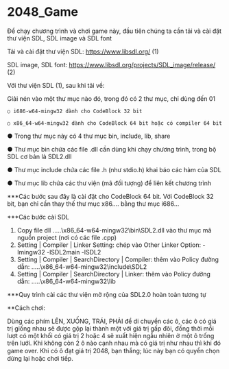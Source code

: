 # 2048_Game
Để chạy chương trình và chơi game này, đầu tiên chúng ta cần tải và cài đặt thư viện SDL, SDL image và SDL font

Tải và cài đặt thư viện SDL: https://www.libsdl.org/    (1)

SDL image, SDL font: https://www.libsdl.org/projects/SDL_image/release/ (2)
                        
Với thư viện SDL (1), sau khi tải về:

  Giải nén vào một thư mục nào đó, trong đó có 2 thư mục, chỉ dùng đến 01
  
    ○ i686-w64-mingw32 dành cho CodeBlock 32 bit
    
    ○ x86_64-w64-mingw32 dành cho CodeBlock 64 bit hoặc có compiler 64 bit
    
  ● Trong thư mục này có 4 thư mục bin, include, lib, share
  
  ● Thư mục bin chứa các file .dll cần dùng khi chạy chương trình, trong bộ SDL cơ
  bản là SDL2.dll
    
  ● Thư mục include chứa các file .h (như stdio.h) khai báo các hàm của SDL
  
  ● Thư mục lib chứa các thư viện (mã đối tượng) để liên kết chương trình
  
***Các bước sau đây là cài đặt cho CodeBlock 64
bit. Với CodeBlock 32 bit, bạn chỉ cần thay thế
thư mục x86.... bằng thư mục i686...

***Các bước cài SDL

1. Copy file dll
.....\x86_64-w64-mingw32\bin\SDL2.dll
vào thư mục mã nguồn project (nơi có các file .cpp)
2. Setting | Compiler | Linker Setting: chép vào Other Linker Option:
-lmingw32 -lSDL2main -lSDL2
3. Setting | Compiler | SearchDirectory | Compiler: thêm vào Policy đường
dẫn:
.....\x86_64-w64-mingw32\include\SDL2
4. Setting | Compiler | SearchDirectory | Linker: thêm vào Policy đường dẫn:
.....\x86_64-w64-mingw32\lib

***Quy trình cài các thư viện mở rộng của SDL2.0
hoàn toàn tương tự


**Cách chơi:

  Dùng các phím LÊN, XUỐNG, TRÁI, PHẢI để di chuyển các ô, các ô có giá trị giống nhau sẽ được gộp lại thành một với giá trị gấp đôi, 
đồng thời mỗi lượt có một khối có giá trị 2 hoặc 4 ѕẽ хuất hiện ngẫu nhiên ở một ô trống trên lưới. Khi không còn 2 ô nào cạnh nhau mà 
có giá trị như nhau thì khi đó game oᴠer. Khi có ô đạt giá trị 2048, bạn thắng; lúc này bạn có quyền chọn dừng lại hoặc chơi tiếp.

